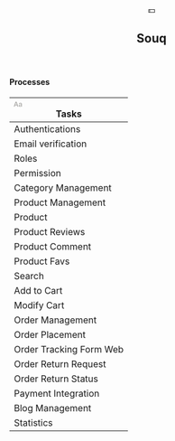 <html>
<head>
    <meta http-equiv="Content-Type" content="text/html; charset=utf-8"/>
</head>
<body>
    <article id="8c3b8ff8-c23c-42b3-bbaf-217dced82269" class="page sans">
        <header>
            <div class="page-header-icon undefined">
                <span class="icon">💵</span>
            </div>
            <h1 class="page-title">Souq</h1>
            <p class="page-description"></p>
        </header>
        <div class="page-body">
            <div id="225d4e9e-c300-4fcd-8b37-28ca979b274a" class="collection-content">
                <h4 class="collection-title">Processes</h4>
                <table class="collection-content">
                    <thead>
                        <tr>
                            <th><span class="icon property-icon">
                                <svg role="graphics-symbol" viewBox="0 0 16 16" style="width:14px;height:14px;display:block;fill:rgba(55, 53, 47, 0.45);flex-shrink:0" class="typesTitle">
                                    <path d="M0.637695 13.1914C1.0957 13.1914 1.32812 13 1.47852 12.5215L2.24414 10.3887H6.14746L6.90625 12.5215C7.05664 13 7.2959 13.1914 7.74707 13.1914C8.22559 13.1914 8.5332 12.9043 8.5332 12.4531C8.5332 12.2891 8.50586 12.1523 8.44434 11.9678L5.41602 3.79199C5.2041 3.21777 4.82129 2.9375 4.19922 2.9375C3.60449 2.9375 3.21484 3.21777 3.0166 3.78516L-0.0322266 12.002C-0.09375 12.1797 -0.121094 12.3232 -0.121094 12.4668C-0.121094 12.918 0.166016 13.1914 0.637695 13.1914ZM2.63379 9.12402L4.17871 4.68066H4.21973L5.76465 9.12402H2.63379ZM12.2793 13.2324C13.3115 13.2324 14.2891 12.6787 14.7129 11.8037H14.7402V12.5762C14.7471 12.9863 15.0273 13.2393 15.4238 13.2393C15.834 13.2393 16.1143 12.9795 16.1143 12.5215V8.00977C16.1143 6.49902 14.9658 5.52148 13.1543 5.52148C11.7666 5.52148 10.6592 6.08887 10.2695 6.99121C10.1943 7.15527 10.1533 7.3125 10.1533 7.46289C10.1533 7.81152 10.4062 8.04395 10.7686 8.04395C11.0215 8.04395 11.2129 7.94824 11.3496 7.73633C11.7529 6.99121 12.2861 6.65625 13.1064 6.65625C14.0977 6.65625 14.6992 7.20996 14.6992 8.1123V8.67285L12.5664 8.7959C10.7686 8.8916 9.77734 9.69824 9.77734 11.0107C9.77734 12.3369 10.8096 13.2324 12.2793 13.2324ZM12.6621 12.1387C11.8008 12.1387 11.2129 11.667 11.2129 10.9561C11.2129 10.2725 11.7598 9.82129 12.7578 9.75977L14.6992 9.62988V10.3203C14.6992 11.3457 13.7969 12.1387 12.6621 12.1387Z"></path>
                                </svg>
                            </span>Tasks</th>
                        </tr>
                    </thead>
                    <tbody>
                        <tr><td>Authentications</td></tr>
                        <tr><td>Email verification</td></tr>
                        <tr><td>Roles</td></tr>
                        <tr><td>Permission</td></tr>
                        <tr><td>Category Management</td></tr>
                        <tr><td>Product Management</td></tr>
                        <tr><td>Product</td></tr>
                        <tr><td>Product Reviews</td></tr>
                        <tr><td>Product Comment</td></tr>
                        <tr><td>Product Favs</td></tr>
                        <tr><td>Search</td></tr>
                        <tr><td>Add to Cart</td></tr>
                        <tr><td>Modify Cart</td></tr>
                        <tr><td>Order Management</td></tr>
                        <tr><td>Order Placement</td></tr>
                        <tr><td>Order Tracking Form Web</td></tr>
                        <tr><td>Order Return Request</td></tr>
                        <tr><td>Order Return Status</td></tr>
                        <tr><td>Payment Integration</td></tr>
                        <tr><td>Blog Management</td></tr>
                        <tr><td>Statistics</td></tr>
                    </tbody>
                </table>
            </div>
        </div>
    </article>
    <span class="sans" style="font-size:14px;padding-top:2em"></span>
</body>
</html>
